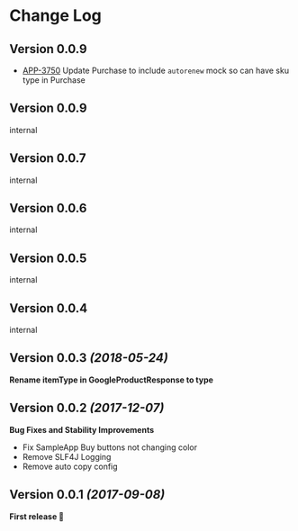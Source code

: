 Change Log
==========

Version 0.0.9
-------------
- [APP-3750](https://jira.nyt.net/browse/APP-3750) Update Purchase to include `autorenew` mock so can have sku type in Purchase

Version 0.0.9
-------------
internal

Version 0.0.7
-------------
internal

Version 0.0.6
-------------
internal

Version 0.0.5
-------------
internal

Version 0.0.4
-------------
internal

Version 0.0.3 *(2018-05-24)*
----------------------------

**Rename itemType in GoogleProductResponse to type**

Version 0.0.2 *(2017-12-07)*
----------------------------

**Bug Fixes and Stability Improvements**

* Fix SampleApp Buy buttons not changing color
* Remove SLF4J Logging
* Remove auto copy config

Version 0.0.1 *(2017-09-08)*
----------------------------

**First release :tada:**

